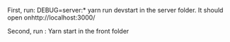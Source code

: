First, run:
DEBUG=server:\* yarn run devstart
in the server folder. It should open onhttp://localhost:3000/

Second, run :
Yarn start
in the front folder
